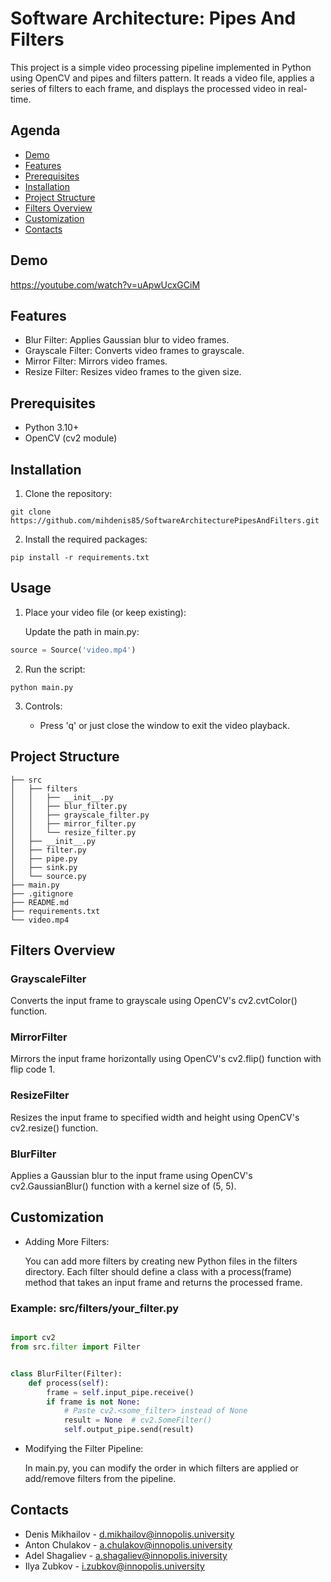 # Software Architecture: Pipes And Filters

This project is a simple video processing pipeline implemented in Python using OpenCV and pipes and filters pattern. It
reads a video file, applies a series of filters to each frame, and displays the processed video in real-time.

## Agenda

* [Demo](#demo)
* [Features](#features)
* [Prerequisites](#prerequisites)
* [Installation](#installation)
* [Project Structure](#project-structure)
* [Filters Overview](#filters-overview)
* [Customization](#customization)
* [Contacts](#contacts)

## Demo
https://youtube.com/watch?v=uApwUcxGCiM

## Features

- Blur Filter: Applies Gaussian blur to video frames.
- Grayscale Filter: Converts video frames to grayscale.
- Mirror Filter: Mirrors video frames.
- Resize Filter: Resizes video frames to the given size.

## Prerequisites

- Python 3.10+
- OpenCV (cv2 module)

## Installation

1. Clone the repository:

```shell
git clone https://github.com/mihdenis85/SoftwareArchitecturePipesAndFilters.git
```

2. Install the required packages:

```shell
pip install -r requirements.txt
```

## Usage

1. Place your video file (or keep existing):

   Update the path in main.py:

```python
source = Source('video.mp4')
```

2. Run the script:

```shell
python main.py
```

3. Controls:

    - Press 'q' or just close the window to exit the video playback.

## Project Structure

```
├── src
│   ├── filters
│   │   ├── __init__.py
│   │   ├── blur_filter.py
│   │   ├── grayscale_filter.py
│   │   ├── mirror_filter.py
│   │   └── resize_filter.py
│   ├── __init__.py
│   ├── filter.py
│   ├── pipe.py
│   ├── sink.py
│   └── source.py
├── main.py
├── .gitignore
├── README.md
├── requirements.txt
└── video.mp4
```

## Filters Overview

### GrayscaleFilter

Converts the input frame to grayscale using OpenCV's cv2.cvtColor() function.

### MirrorFilter

Mirrors the input frame horizontally using OpenCV's cv2.flip() function with flip code 1.

### ResizeFilter

Resizes the input frame to specified width and height using OpenCV's cv2.resize() function.

### BlurFilter

Applies a Gaussian blur to the input frame using OpenCV's cv2.GaussianBlur() function with a kernel size of (5, 5).

## Customization

- Adding More Filters:

  You can add more filters by creating new Python files in the filters directory. Each filter should define a class with
  a process(frame) method that takes an input frame and returns the processed frame.

### Example: src/filters/your_filter.py

```python

import cv2
from src.filter import Filter


class BlurFilter(Filter):
    def process(self):
        frame = self.input_pipe.receive()
        if frame is not None:
            # Paste cv2.<some_filter> instead of None
            result = None  # cv2.SomeFilter()
            self.output_pipe.send(result)

```

- Modifying the Filter Pipeline:

  In main.py, you can modify the order in which filters are applied or add/remove filters from the pipeline.

## Contacts

- Denis Mikhailov - d.mikhailov@innopolis.university
- Anton Chulakov - a.chulakov@innopolis.university
- Adel Shagaliev - a.shagaliev@innopolis.iniversity
- Ilya Zubkov - i.zubkov@innopolis.university
